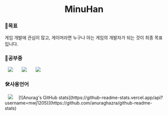<h1 align="center"> MinuHan</h1>

<h3>🤗목표</h3>
게임 개발에 관심이 많고, 게이머라면 누구나 아는 게임의 개발자가 되는 것이 최종 목표입니다.


<h3>🦢공부중</h3>
<div>
<img src="https://img.shields.io/badge/Unity-black?style=flat-square&logo=Unity&logoColor=white" style="height : auto; margin-left : 10px; margin-right : 10px;"/>&nbsp;
<img src="https://img.shields.io/badge/C++-00599C?style=flat-square&logo=c%2B%2B&logoColor=white" style="height : auto; margin-left : 10px; margin-right : 10px;"/>&nbsp;
<img src="https://img.shields.io/badge/-C%23-239120?style=flat-square&logo=C-Sharp&logoColor=white "style="height : auto; margin-left : 10px; margin-right : 10px;"/>&nbsp;
</div>
                                                                                                
<h3>🛠사용언어</h3>                                                                                                    
<img src="https://img.shields.io/badge/-C-a8b9cc?style=flat-square&logo=C&logoColor=white "style="height : auto; margin-left : 10px; margin-right : 10px;"/>&nbsp;
[![Anurag's GitHub stats](https://github-readme-stats.vercel.app/api?username=mwj1205)](https://github.com/anuraghazra/github-readme-stats)
